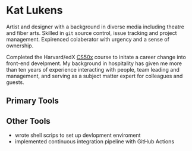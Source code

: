 # Kat Lukens

Artist and designer with a background in diverse media including theatre and fiber arts. Skilled in `git` source control, issue tracking and project management. Expirenced colaberator with urgency and a sense of ownership.

Completed the Harvard/edX [CS50x](https://www.edx.org/learn/computer-science/harvard-university-cs50-s-introduction-to-computer-science) course to initate a career change into front-end develpment. My background in hospitality has given me more than ten years of experience interacting with people, team leading and management, and serving as a subject matter expert for colleagues and guests. 

## Primary Tools


## Other Tools
- wrote shell scrips to set up devlopment enviroment
- implemented continuous integration pipeline with GitHub Actions
